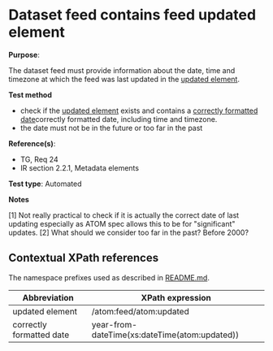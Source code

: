 # Dataset feed contains feed updated element

**Purpose**: 

The dataset feed must provide information about the date, time and timezone at which the feed was last updated in the [updated element](#updatedelement).

 **Test method**

* check if the [updated element](#updatedelement) exists and contains a [correctly formatted date](#validdate)correctly formatted date, including time and timezone.
* the date must not be in the future or too far in the past

**Reference(s)**: 

* TG, Req 24
* IR section 2.2.1, Metadata elements

**Test type**: Automated

**Notes**

[1] Not really practical to check if it is actually the correct date of last updating especially as ATOM spec allows this to be for "significant" updates.
[2] What should we consider too far in the past? Before 2000?

## Contextual XPath references

The namespace prefixes used as described in [README.md](README.md#namespaces).

Abbreviation                                               |  XPath expression
---------------------------------------------------------- | -------------------------------------------------------------------------
updated element <a name="updatedelement"></a> | /atom:feed/atom:updated
correctly formatted date <a name="validdate"></a> | year-from-dateTime(xs:dateTime(atom:updated))
























































































































































































































































































































































































































































































































































